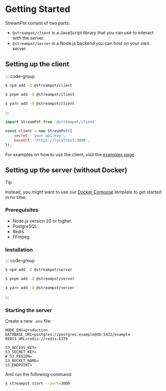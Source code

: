 # Getting Started

StreamPot consist of two parts:

- `@streampot/client` is a JavaScript library that you can use to interact with the server. 
- `@streampot/server` is a Node.js backend you can host on your own server.

## Setting up the client

::: code-group

```sh [npm]
$ npm add -D @streampot/client
```

```sh [pnpm]
$ pnpm add -D @streampot/client
```

```sh [yarn]
$ yarn add -D @streampot/client
```

:::

```js
import StreamPot from '@streampot/client'

const client = new StreamPot({
    secret: 'your-api-key',
    baseUrl: 'https://localhost:3000',
});
```

For examples on how to use the client, visit the [examples page](/examples).

## Setting up the server (without Docker)

> [!TIP]
> Instead, you might want to use our [Docker Compose](/docker-compose) template to get started in no time.

### Prerequisites

- Node.js version 20 or higher.
- PostgreSQL
- Redis
- FFmpeg

### Installation

::: code-group

```sh [npm]
$ npm add -D @streampot/server
```

```sh [pnpm]
$ pnpm add -D @streampot/server
```

```sh [yarn]
$ yarn add -D @streampot/server
```

:::

### Starting the server

Create a new `.env` file:
```shell
NODE_ENV=production
DATABASE_URL=postgres://postgres:example@db:5432/example
REDIS_URL=redis://redis:6379

S3_ACCESS_KEY=
S3_SECRET_KEY=
# S3_REGION=
S3_BUCKET_NAME=
S3_ENDPOINT=
```

And run the following command:

```sh
$ streampot start --port=3000
```
